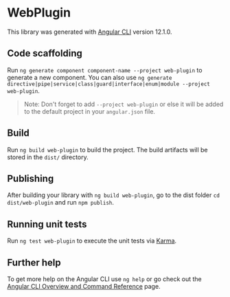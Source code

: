# WebPlugin

This library was generated with [Angular CLI](https://github.com/angular/angular-cli) version 12.1.0.

## Code scaffolding

Run `ng generate component component-name --project web-plugin` to generate a new component. You can also use `ng generate directive|pipe|service|class|guard|interface|enum|module --project web-plugin`.
> Note: Don't forget to add `--project web-plugin` or else it will be added to the default project in your `angular.json` file. 

## Build

Run `ng build web-plugin` to build the project. The build artifacts will be stored in the `dist/` directory.

## Publishing

After building your library with `ng build web-plugin`, go to the dist folder `cd dist/web-plugin` and run `npm publish`.

## Running unit tests

Run `ng test web-plugin` to execute the unit tests via [Karma](https://karma-runner.github.io).

## Further help

To get more help on the Angular CLI use `ng help` or go check out the [Angular CLI Overview and Command Reference](https://angular.io/cli) page.
